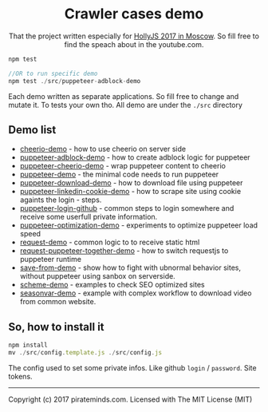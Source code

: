<h1 align="center">Crawler cases demo</h1>

<p align="center">That the project written especially for <a href="https://holyjs-moscow.ru/">HollyJS 2017 in Moscow</a>. So fill free to find the speach about in the youtube.com.</p>

```javascript
npm test

//OR to run specific demo
npm test ./src/puppeteer-adblock-demo
```

Each demo written as separate applications. So fill free to change and mutate it. To tests your own tho.
All demo are under the `./src` directory

## Demo list

- [cheerio-demo](./tree/master/src/cheerio-demo) - how to use cheerio on server side
- [puppeteer-adblock-demo](./tree/master/src/puppeteer-adblock-demo) - how to create adblock logic for puppeteer
- [puppeteer-cheerio-demo](./tree/master/src/puppeteer-cheerio-demo) - wrap puppeteer content to cheerio
- [puppeteer-demo](./tree/master/src/puppeteer-demo) - the minimal code needs to run puppeteer
- [puppeteer-download-demo](./tree/master/src/puppeteer-download-demo) - how to download file using puppeteer
- [puppeteer-linkedin-cookie-demo](./tree/master/src/puppeteer-linkedin-cookie-demo) - how to scrape site using cookie againts the login - steps.
- [puppeteer-login-github](./tree/master/src/puppeteer-login-github) - common steps to login somewhere and receive some userfull private information.
- [puppeteer-optimization-demo](./tree/master/src/puppeteer-optimization-demo) - experiments to optimize puppeteer load speed
- [request-demo](./tree/master/src/request-demo) - common logic to to receive static html
- [request-puppeteer-together-demo](./tree/master/src/request-puppeteer-together-demo) - how to switch requestjs to puppeteer runtime
- [save-from-demo](./tree/master/src/save-from-demo) - show how to fight with ubnormal behavior sites, without puppeteer using sanbox on serverside.
- [scheme-demo](./tree/master/src/scheme-demo) - examples to check SEO optimized sites
- [seasonvar-demo](./tree/master/src/seasonvar-demo) - example with complex workflow to download video from common website.

## So, how to install it

```javascript
npm install
mv ./src/config.template.js ./src/config.js
```

The config used to set some private infos. Like github `login` / `password`. Site tokens.

---
Copyright (c) 2017 pirateminds.com. Licensed with The MIT License (MIT)
